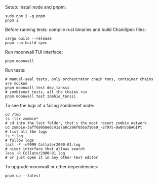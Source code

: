 Setup: install node and pnpm:

```
sudo npm i -g pnpm
pnpm i
```

Before running tests: compile rust binaries and build ChainSpec files:

```
cargo build --release
pnpm run build-spec
```

Run moonwall TUI interface:

```
pnpm moonwall
```

Run tests:

```
# manual-seal tests, only orchestrator chain runs, container chains are mocked
pnpm moonwall test dev_tanssi
# zombienet tests, all the chains run
pnpm moonwall test zombie_tanssi
```

To see the logs of a failing zombienet node:

```
cd /tmp
ls -ltr zombie*
# cd into the last folder, that's the most recent zombie network
cd zombie-3aff699b8e6c41a7a0c296f056a750a0_-87975-Ow0nVobAGIPt
# list all the logs
ls *.log
# follow logs
tail -F -n9999 Collator2000-01.log
# nicer interface that allows search
less -R Collator2000-01.log
# or just open it in any other text editor
```

To upgrade moonwall or other dependencies:

```
pnpm up --latest
```

